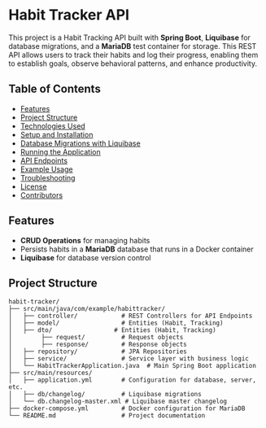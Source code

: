 # Habit Tracker API
This project is a Habit Tracking API built with **Spring Boot**, 
**Liquibase** for database migrations, and a **MariaDB** test container for storage. 
This REST API allows users to track their habits and log their progress, 
enabling them to establish goals, observe behavioral patterns, and enhance productivity.

## Table of Contents

- [Features](#features)
- [Project Structure](#project-structure)
- [Technologies Used](#technologies-used)
- [Setup and Installation](#setup-and-installation)
- [Database Migrations with Liquibase](#database-migrations-with-liquibase)
- [Running the Application](#running-the-application)
- [API Endpoints](#api-endpoints)
- [Example Usage](#example-usage)
- [Troubleshooting](#troubleshooting)
- [License](#license)
- [Contributors](#contributors)

## Features

- **CRUD Operations** for managing habits
- Persists habits in a **MariaDB** database that runs in a Docker container
- **Liquibase** for database version control

## Project Structure

```plaintext
habit-tracker/
├── src/main/java/com/example/habittracker/
│   ├── controller/            # REST Controllers for API Endpoints
│   ├── model/                 # Entities (Habit, Tracking)
│   ├── dto/                 # Entities (Habit, Tracking)
│        ├── request/          # Request objects
│        ├── response/         # Response objects
│   ├── repository/            # JPA Repositories
│   ├── service/               # Service layer with business logic
│   └── HabitTrackerApplication.java  # Main Spring Boot application
├── src/main/resources/
│   ├── application.yml        # Configuration for database, server, etc.
│   ├── db/changelog/          # Liquibase migrations
│   └── db.changelog-master.xml # Liquibase master changelog
├── docker-compose.yml         # Docker configuration for MariaDB
└── README.md                  # Project documentation
